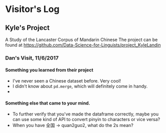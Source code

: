 # Visitor's Log
## Kyle's Project

A Study of the Lancaster Corpus of Mandarin Chinese
The project can be found at https://github.com/Data-Science-for-Linguists/project_KyleLandin


### Dan's Visit, 11/6/2017
#### Something you learned from their project
  - I've never seen a Chinese dataset before. Very cool!
  - I didn't know about `pd.merge`, which will definitely come in handy.
  -

#### Something else that came to your mind.
  - To further verify that you've made the dataframe correctly, maybe you can use some kind of API to convert pinyin to characters or vice versa?
  - When you have 全国 -> quan2guo2, what do the 2s mean?
